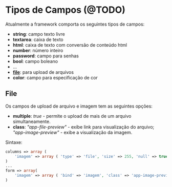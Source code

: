 # Tipos de Campos (@TODO)

Atualmente a framework comporta os seguintes tipos de campos:

- **string**: campo texto livre
- **textarea**: caixa de texto
- **html**: caixa de texto com conversão de conteúdo html
- **number**: número inteiro
- **password**: campo para senhas
- **bool**: campo boleano
- ...
- **[file](#file)**: para upload de arquivos
- **color**: campo para especificação de cor


## File
Os campos de upload de arquivo e imagem tem as seguintes opções:
- **multiple**: _true_ - permite o upload de mais de um arquivo simultaneamente.
- **class**: _"app-file-preview"_ - exibe link para visualização do arquivo; _"app-image-preview"_ - exibe a visualização da imagem.

Sintaxe:
```php
columns => array (
	'imagem' => array ( 'type' => 'file', 'size' => 255, 'null' => true )
) 
... 
form => array(
	'imagem' => array ( 'bind' => 'imagem', 'class' => 'app-image-preview' )
) 
``` 
